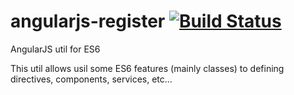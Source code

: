 # angularjs-register   [![Build Status](https://travis-ci.org/DostalTomas/angularjs-register.svg?branch=master)](https://travis-ci.org/DostalTomas/angularjs-register)
AngularJS util for ES6

This util allows usil some ES6 features (mainly classes) to defining directives, components, services, etc...
